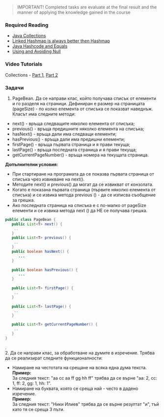 > IMPORTANT! Completed tasks are evaluate at the final result and the manner of applying the knowledge gained in the  course 

### Required Reading  
 * [Java Collections](http://docs.oracle.com/javase/tutorial/collections/index.html)  
 * [Linked Hashmap is always better then Hashmap](https://publicobject.com/2016/02/08/linkedhashmap-is-always-better-than-hashmap/)  
 * [Java Hashcode and Equals](https://dzone.com/articles/java-hashcode-and-equals-deep-dive)  
 * [Using and Avoiding Null](https://github.com/google/guava/wiki/UsingAndAvoidingNullExplained)  

### Video Tutorials

Collections - [Part 1](https://drive.google.com/open?id=0B9XARH7wTEN4Vlc2c0hhVXhFdFE), [Part 2](https://drive.google.com/open?id=0B9XARH7wTEN4WWlHaGF1V25sSW8)  

### Задачи  
1. PageBean.  Да се направи клас, който получава списък от елементи и го разделя на страници. Дефиниран е размер на страницата (pageSize) - по колко елемента от списъка се показват наведнъж.  
 Класът има следните методи:  
 * next() - връща следващите няколко елемента от списъка;
 * previous() - връща предишните няколко елемента на списъка;
 * hasNext() - връща дали има следващи елементи;
 * hasPrevious() - връща дали има предишни елементи;
 * firstPage() - връща първата страница и я прави текуща;
 * lastPage() - връща последната страница и я прави текуща;
 * getCurrentPageNumber() - връща номера на текущата страница.

**Допълнителни условия:**
 * При стартиране на програмата да се показва първата страница от списъка чрез извикване на next().  
 * Методите next() и previous() да могат да се извикват от конзолата.  
 * Когато е показана първата страница (първите няколко елемента от списъка) и се извика метода previous () - да се изписва съобщение за грешка.
 * Ако последната страница на списъка е с по-малко от pageSize елементи и се извика метода next () да НЕ се получава грешка.  

```java
public class PageBean {
   public List<T> next() {
    ..
   }
   public List<T> previous() {
    ..
   }
   public boolean hasNext() {
      ...
   }
  
   public boolean hasPrevious() {
      ...
   }
   
   public List<T> firstPage() {
    ..
   }
   
   public List<T> lastPage() {
    ..
   }

   public List<T> getCurrentPageNumber() {
    ..
   }
}
```
.  
2. Да се направи клас, за обработване на думите в изречение. Трябва да се реализират следните функционалности: 
 * Намиране на честотата на срещане на всяка една дума текста.  
   **Пример:**   
   За следния текст: "aa cc aa ff gg hh ff" трябва да се върне "aa: 2, cc: 1, ff: 2, gg: 1, hh: 1".  
 * Намиране на буквата, която се среща най - често в дадено изречение.  
   **Пример:**   
   За следния текст: "Ники Илиев" трябва да се върне резултат "и", тъй като тя се среща 3 пъти.  
